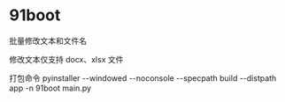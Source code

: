 # 91boot

批量修改文本和文件名

修改文本仅支持 docx、xlsx 文件

打包命令
pyinstaller --windowed --noconsole --specpath build --distpath app -n 91boot main.py